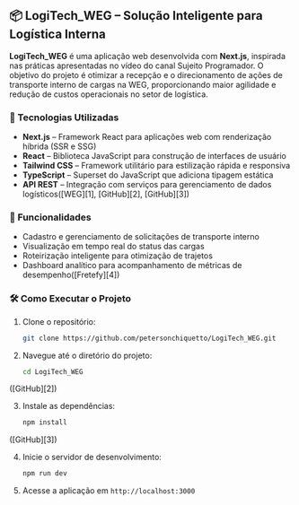 ## 📦 LogiTech\_WEG – Solução Inteligente para Logística Interna

**LogiTech\_WEG** é uma aplicação web desenvolvida com **Next.js**, inspirada nas práticas apresentadas no vídeo do canal Sujeito Programador. O objetivo do projeto é otimizar a recepção e o direcionamento de ações de transporte interno de cargas na WEG, proporcionando maior agilidade e redução de custos operacionais no setor de logística.

### 🚀 Tecnologias Utilizadas

* **Next.js** – Framework React para aplicações web com renderização híbrida (SSR e SSG)
* **React** – Biblioteca JavaScript para construção de interfaces de usuário
* **Tailwind CSS** – Framework utilitário para estilização rápida e responsiva
* **TypeScript** – Superset do JavaScript que adiciona tipagem estática
* **API REST** – Integração com serviços para gerenciamento de dados logísticos([WEG][1], [GitHub][2], [GitHub][3])

### 🎯 Funcionalidades

* Cadastro e gerenciamento de solicitações de transporte interno
* Visualização em tempo real do status das cargas
* Roteirização inteligente para otimização de trajetos
* Dashboard analítico para acompanhamento de métricas de desempenho([Fretefy][4])

### 🛠️ Como Executar o Projeto

1. Clone o repositório:

   ```bash
   git clone https://github.com/petersonchiquetto/LogiTech_WEG.git
   ```



2. Navegue até o diretório do projeto:

   ```bash
   cd LogiTech_WEG
   ```

([GitHub][2])

3. Instale as dependências:

   ```bash
   npm install
   ```

([GitHub][3])

4. Inicie o servidor de desenvolvimento:

   ```bash
   npm run dev
   ```



5. Acesse a aplicação em `http://localhost:3000`
